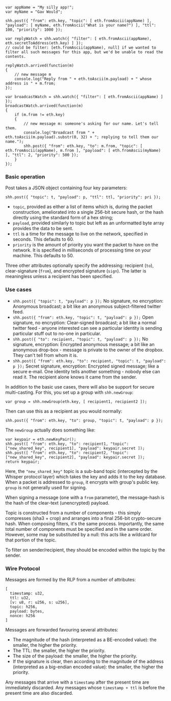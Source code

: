 ```
var appName = "My silly app!";
var myName = "Gav Would";

shh.post({ "from": eth.key, "topic": [ eth.fromAscii(appName) ], "payload": [ myName, eth.fromAscii("What is your name?") ], "ttl": 100, "priority": 1000 });

var replyWatch = shh.watch({ "filter": [ eth.fromAscii(appName), eth.secretToAddress(eth.key) ] });
// could be filter: [eth.fromAscii(appName), null] if we wanted to filter all such messages for this app, but we'd be unable to read the contents.

replyWatch.arrived(function(m)
{
	// new message m
	console.log("Reply from " + eth.toAscii(m.payload) + " whose address is " + m.from;
});

var broadcastWatch = shh.watch({ "filter": [ eth.fromAscii(appName) ] });
broadcastWatch.arrived(function(m)
{
	if (m.from != eth.key)
	{
		// new message m: someone's asking for our name. Let's tell them.
		console.log("Broadcast from " + eth.toAscii(m.payload).substr(0, 32) + "; replying to tell them our name.");
		shh.post({ "from": eth.key, "to": m.from, "topic": [ eth.fromAscii(appName), m.from ], "payload": [ eth.fromAscii(myName) ], "ttl": 2, "priority": 500 });
	}
});
```

### Basic operation

Post takes a JSON object containing four key parameters: 

```
shh.post({ "topic": t, "payload": p, "ttl": ttl, "priority": pri });
```

- `topic`, provided as either a list of items which is, during the packet construction, ameliorated into a single 256-bit secure hash, or the hash directly using the standard form of a hex string;
- `payload`, provided similarly to topic but left as an unformatted byte array provides the data to be sent.
- `ttl` is a time for the message to live on the network, specified in seconds. This defaults to 60.
- `priority` is the amount of priority you want the packet to have on the network. It is specified in milliseconds of processing time on your machine. This defaults to 50.

Three other attributes optionally specify the addressing: recipient (`to`), clear-signature (`from`), and encrypted signature (`sign`). The latter is meaningless unless a recipient has been specified.

### Use cases
- `shh.post({ "topic": t, "payload": p });` No signature, no encryption: Anonymous broadcast; a bit like an anonymous subject-filtered twitter feed.
- `shh.post({ "from": eth.key, "topic": t, "payload": p });` Open signature, no encryption: Clear-signed broadcast; a bit like a normal twitter feed - anyone interested can see a particular identity is sending particular stuff out to no-one in particular.
- `shh.post({ "to": recipient, "topic": t, "payload": p });` No signature, encryption: Encrypted anonymous message; a bit like an anonymous drop-box - message is private to the owner of the dropbox. They can't tell from whom it is.
- `shh.post({ "from": eth.key, "to": recipient, "topic": t, "payload": p });` Secret signature, encryption: Encrypted signed message; like a secure e-mail. One identity tells another something - nobody else can read it. The recipient alone knows it came from the sender.

In addition to the basic use cases, there will also be support for secure multi-casting. For this, you set up a group with `shh.newGroup`:

```
var group = shh.newGroup(eth.key, [ recipient1, recipient2 ]);
```

Then can use this as a recipient as you would normally:

```
shh.post({ "from": eth.key, "to": group, "topic": t, "payload": p });
```

The `newGroup` actually does something like:

```
var keypair = eth.newKeyPair();
shh.post([ "from": eth.key, "to": recipient1, "topic": ["new_shared_key", recipient1], "payload": keypair.secret ]);
shh.post([ "from": eth.key, "to": recipient2, "topic": ["new_shared_key", recipient2], "payload": keypair.secret ]);
return keypair;
```

Here, the `"new_shared_key"` topic is a sub-band topic (intercepted by the Whisper protocol layer) which takes the key and adds it to the key database. When a packet is addressed to `group`, it encrypts with group's public key. `group` is not generally used for signing.

When signing a message (one with a `from` parameter), the message-hash is the hash of the clear-text (unencrypted) payload.

Topic is constructed from a number of components - this simply compresses (sha3 + crop) and arranges into a final 256-bit crypto-secure hash. When composing filters, it's the same process. Importantly, the same total number of components must be specified and in the same order. However, some may be substituted by a null: this acts like a wildcard for that portion of the topic.

To filter on sender/recipient, they should be encoded within the topic by the sender.

### Wire Protocol

Messages are formed by the RLP from a number of attributes:
```
[
  timestamp: u32,
  ttl: u32,
  [v: u8, r: u256, s: u256],
  topic: h256,
  payload: bytes,
  nonce: h256
]
```

Messages are forwarded favouring several attributes:
- The magnitude of the hash (interpreted as a BE-encoded value): the smaller, the higher the priority.
- The TTL: the smaller, the higher the priority.
- The size of the payload: the smaller, the higher the priority.
- If the signature is clear, then according to the magnitude of the address (interpreted as a big-endian encoded value): the smaller, the higher the priority.

Any messages that arrive with a `timestamp` after the present time are immediately discarded. Any messages whose `timestamp + ttl` is before the present time are also discarded.
